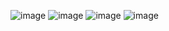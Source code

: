 ![image](https://github.com/user-attachments/assets/5b136aef-7593-488c-92dd-dd9988777cb5) 
![image](https://github.com/user-attachments/assets/fadf73cd-8d36-4f1e-899a-7720bc29a818)
![image](https://github.com/user-attachments/assets/1c50e8b4-e58c-467e-9d86-7b48a2a6ec2f)
![image](https://github.com/user-attachments/assets/f3da05be-0e3e-4318-b79c-ca755ea2c2ae)

